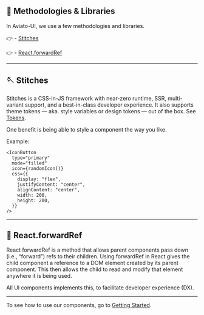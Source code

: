 ## 📖 Methodologies & Libraries

In Aviato-UI, we use a few methodologies and libraries.

👉 - [Stitches](https://stitches.dev/)

👉 - [React.forwardRef](https://blog.logrocket.com/cleaning-up-the-dom-with-forwardref-in-react/)

---

## 🪡 Stitches

Stitches is a CSS-in-JS framework with near-zero runtime, SSR, multi-variant support, and a best-in-class developer experience. It also supports theme tokens — aka. style variables or design tokens — out of the box. See [Tokens](https://stitches.dev/docs/tokens).

One benefit is being able to style a component the way you like.

Example:

```tsx
<IconButton
  type="primary"
  mode="filled"
  icon={randomIcon()}
  css={{
    display: "flex",
    justifyContent: "center",
    alignContent: "center",
    width: 200,
    height: 200,
  }}
/>
```

---

## 🔗 React.forwardRef

React forwardRef is a method that allows parent components pass down (i.e., “forward”) refs to their children. Using forwardRef in React gives the child component a reference to a DOM element created by its parent component. This then allows the child to read and modify that element anywhere it is being used.

All UI components implements this, to facilitate developer experience (DX).

---

To see how to use our components, go to [Getting Started](./getting-started.md).

